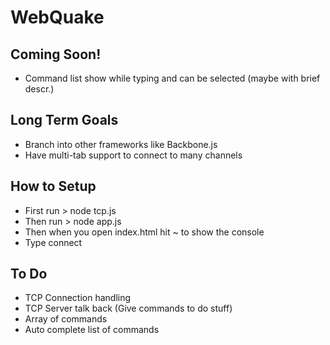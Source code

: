 # WebQuake

## Coming Soon!
* Command list show while typing and can be selected (maybe with brief descr.)

## Long Term Goals
* Branch into other frameworks like Backbone.js
* Have multi-tab support to connect to many channels

## How to Setup
* First run > node tcp.js
* Then run > node app.js
* Then when you open index.html hit ~ to show the console
* Type connect <ip>

## To Do
* TCP Connection handling
* TCP Server talk back (Give commands to do stuff)
* Array of commands
* Auto complete list of commands
